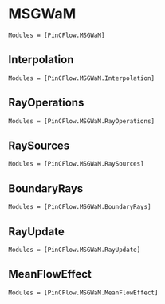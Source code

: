 # MSGWaM

```@autodocs
Modules = [PinCFlow.MSGWaM]
```

## Interpolation

```@autodocs
Modules = [PinCFlow.MSGWaM.Interpolation]
```

## RayOperations

```@autodocs
Modules = [PinCFlow.MSGWaM.RayOperations]
```
## RaySources

```@autodocs
Modules = [PinCFlow.MSGWaM.RaySources]
```

## BoundaryRays

```@autodocs
Modules = [PinCFlow.MSGWaM.BoundaryRays]
```

## RayUpdate

```@autodocs
Modules = [PinCFlow.MSGWaM.RayUpdate]
```

## MeanFlowEffect

```@autodocs
Modules = [PinCFlow.MSGWaM.MeanFlowEffect]
```
